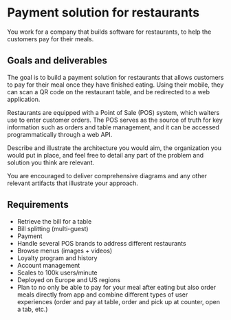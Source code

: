 # Payment solution for restaurants

You work for a company that builds software for restaurants, to help the customers pay for their meals.

## Goals and deliverables

The goal is to build a payment solution for restaurants that allows customers to pay for their meal once they have
finished eating. Using their mobile, they can scan a QR code on the restaurant table, and be redirected to a web
application.

Restaurants are equipped with a Point of Sale (POS) system, which waiters use to enter customer orders. The POS serves as the source of truth for key information such as orders and table management, and it can be accessed programmatically through a web API.

Describe and illustrate the architecture you would aim, the organization you would put in place, and feel free to detail
any part of the problem and solution you think are relevant.

You are encouraged to deliver comprehensive diagrams and any other relevant artifacts that illustrate your approach.

## Requirements

- Retrieve the bill for a table
- Bill splitting (multi-guest)
- Payment
- Handle several POS brands to address different restaurants
- Browse menus (images + videos)
- Loyalty program and history
- Account management
- Scales to 100k users/minute
- Deployed on Europe and US regions
- Plan to no only be able to pay for your meal after eating but also order meals directly from app and combine different types of user experiences (order and pay at table, order and pick up at counter, open a tab, etc.)
